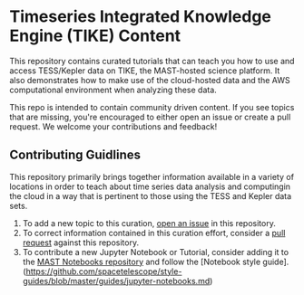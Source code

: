 # Timeseries Integrated Knowledge Engine (TIKE) Content

This repository contains curated tutorials that can teach you how to use and access TESS/Kepler data on TIKE, the MAST-hosted science platform. It also demonstrates how to make use of the cloud-hosted data and the AWS computational environment when analyzing these data.

This repo is intended to contain community driven content. If you see topics that are missing, you're encouraged to either open an issue or create a pull request. We welcome your contributions and feedback!


## Contributing Guidlines 
This repository primarily brings together information available in a variety of locations in order to teach about time series data analysis and computingin the cloud in a way that is pertinent to those using the TESS and Kepler data sets. 

1. To add a new topic to this curation, [open an issue](https://github.com/spacetelescope/tike_content/issues) in this repository.
2. To correct information contained in this curation effort, consider a [pull request](https://github.com/spacetelescope/tike_content/pulls) against this repository.
2. To contribute a new Jupyter Notebook or Tutorial, consider adding it to the [MAST Notebooks repository](https://github.com/spacetelescope/mast_notebooks) and follow the [Notebook style guide].(https://github.com/spacetelescope/style-guides/blob/master/guides/jupyter-notebooks.md)